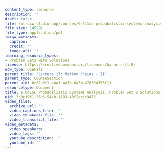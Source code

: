 ```yaml
---
content_type: resource
description: ''
draft: false
file: /ol-ocw-studio-app/courses/6-041sc-probabilistic-systems-analysis-and-applied-probability-fall-2013/3c9c19f135c654e0118340f2acdc9475_MIT6_041SCF13_assn08_sol.pdf
file_size: 145299
file_type: application/pdf
image_metadata:
  caption: ''
  credit: ''
  image-alt: ''
learning_resource_types:
- Problem Sets with Solutions
license: https://creativecommons.org/licenses/by-nc-sa/4.0/
ocw_type: OCWFile
parent_title: 'Lecture 17: Markov Chains - II'
parent_type: CourseSection
parent_uid: 6c61e0f1-a4af-4a3b-6a5b-478304353f11
resourcetype: Document
title: 6.041SC Probabilistic Systems Analysis, Problem Set 8 Solutions
uid: 3c9c19f1-35c6-54e0-1183-40f2acdc9475
video_files:
  archive_url: ''
  video_captions_file: ''
  video_thumbnail_file: ''
  video_transcript_file: ''
video_metadata:
  video_speakers: ''
  video_tags: ''
  youtube_description: ''
  youtube_id: ''
---
```

